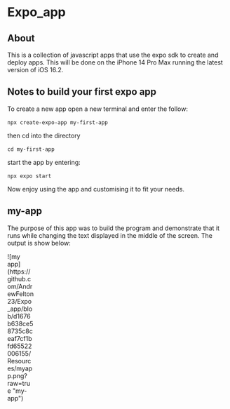 # Expo_app
## About 
This is a collection of javascript apps that use the expo sdk to create and deploy apps. This will be done on the iPhone 14 Pro Max running the latest version of iOS 16.2.
## Notes to build your first expo app
To create a new app open a new terminal and enter the follow:
```
npx create-expo-app my-first-app
```
then cd into the directory
```
cd my-first-app
```
start the app by entering:
```
npx expo start 
```
Now enjoy using the app and customising it to fit your needs.
## my-app
The purpose of this app was to build the program and demonstrate that it runs while changing the text displayed in the middle of the screen. The output is show below:
<div style="width:60px ; height:60px">
![my app](https://github.com/AndrewFelton23/Expo_app/blob/d1676b638ce58735c8ceaf7cf1bfd65522006155/Resources/myapp.png?raw=true "my-app")
</div>




